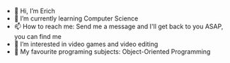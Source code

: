 - 👋 Hi, I’m Erich
- 🌱 I’m currently learning Computer Science
- 📫 How to reach me: Send me a message and I'll get back to you ASAP, you can find me
- 👀 I’m interested in video games and video editing
- 💞️ My favourite programing subjects: Object-Oriented Programming
<!---
Erich112/Erich112 is a ✨ special ✨ repository because its `README.md` (this file) appears on your GitHub profile.
You can click the Preview link to take a look at your changes.
- 💞️ I’m looking to collaborate on ...
--->
